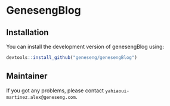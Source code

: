 
<!-- README.md is generated from README.Rmd. Please edit that file -->

# GenesengBlog

## Installation

You can install the development version of genesengBlog using:

``` r
devtools::install_github("geneseng/genesengBlog")
```

## Maintainer

If you got any problems, please contact
`yahiaoui-martinez.alex@geneseng.com`.
